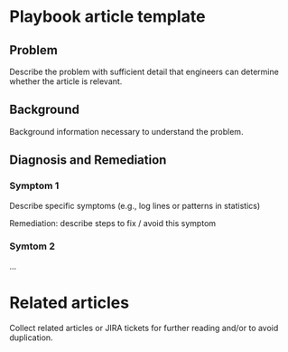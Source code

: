 # Playbook article template

## Problem

Describe the problem with sufficient detail that engineers can determine
whether the article is relevant.

## Background

Background information necessary to understand the problem.

## Diagnosis and Remediation

### Symptom 1

Describe specific symptoms (e.g., log lines or patterns in statistics)

Remediation: describe steps to fix / avoid this symptom

### Symtom 2

...

# Related articles

Collect related articles or JIRA tickets for further reading and/or to avoid
duplication.
